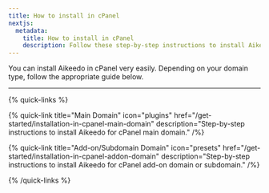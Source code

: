 ```yaml
---
title: How to install in cPanel
nextjs:
  metadata:
    title: How to install in cPanel
    description: Follow these step-by-step instructions to install Aikeedo in cPanel.
---
```


You can install Aikeedo in cPanel very easily. Depending on your domain type, follow the appropriate guide below.

---

{% quick-links %}

{% quick-link title="Main Domain" icon="plugins" href="/get-started/installation-in-cpanel-main-domain" description="Step-by-step instructions to install Aikeedo for cPanel main domain." /%}

{% quick-link title="Add-on/Subdomain Domain"  icon="presets" href="/get-started/installation-in-cpanel-addon-domain" description="Step-by-step instructions to install Aikeedo for cPanel add-on domain or subdomain." /%}

{% /quick-links %}
